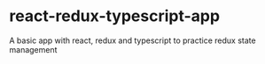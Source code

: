 # react-redux-typescript-app
A basic app with react, redux and typescript to practice redux state management
